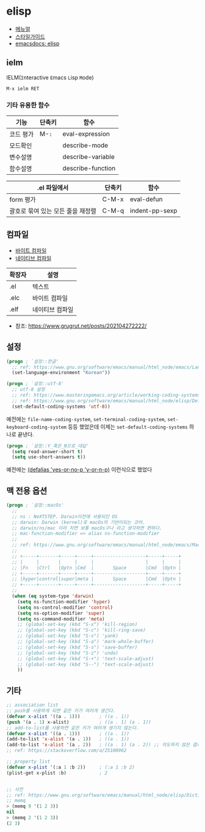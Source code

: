 # elisp

- [메뉴얼](https://www.gnu.org/software/emacs/manual/elisp.html)
- [스타일가이드](https://github.com/bbatsov/emacs-lisp-style-guide)
- [emacsdocs: elisp](https://emacsdocs.org/docs/elisp/Emacs-Lisp)

## ielm

IELM(`I`nteractive `E`macs `L`isp `M`ode)

`M-x ielm RET`

### 기타 유용한 함수

| 기능      | 단축키 | 함수              |
| --------- | ------ | ----------------- |
| 코드 평가 | M-`:`  | eval-expression   |
| 모드확인  |        | describe-mode     |
| 변수설명  |        | describe-variable |
| 함수설명  |        | describe-function |

| .el 파일에서                      | 단축키 | 함수           |
| --------------------------------- | ------ | -------------- |
| form 평가                         | C-M-x  | eval-defun     |
| 괄호로 묶여 있는 모든 줄을 재정렬 | C-M-q  | indent-pp-sexp |

## 컴파일

- [바이트 컴파일](https://www.gnu.org/software/emacs/manual/html_node/eintr/Byte-Compiling.html)
- [네이티브 컴파일](https://www.gnu.org/software/emacs/manual/html_node/elisp/Native_002dCompilation-Functions.html)

| 확장자 | 설명            |
| ------ | --------------- |
| .el    | 텍스트          |
| .elc   | 바이트 컴파일   |
| .elf   | 네이티브 컴파일 |

- 참조: <https://www.grugrut.net/posts/202104272222/>


## 설정


``` lisp
(progn ; `설정::한글'
  ;; ref: https://www.gnu.org/software/emacs/manual/html_node/emacs/Language-Environments.html
  (set-language-environment "Korean"))
```

``` lisp
(progn ; `설정::utf-8'
  ;; utf-8 설정
  ;; ref: https://www.masteringemacs.org/article/working-coding-systems-unicode-emacs
  ;; ref: https://www.gnu.org/software/emacs/manual/html_node/elisp/Default-Coding-Systems.html
  (set-default-coding-systems 'utf-8))
```
예전에는 `file-name-coding-system`, `set-terminal-coding-system`, `set-keyboard-coding-system` 등등 했었은데 이제는 `set-default-coding-systems` 하나로 끝낸다.

``` lisp
(progn ; `설정::Y_혹은_N으로_대답'
  (setq read-answer-short t)
  (setq use-short-answers t))
```
예전에는 [(defalias 'yes-or-no-p 'y-or-n-p)](https://www.gnu.org/software/emacs/manual/html_node/elisp/Yes_002dor_002dNo-Queries.html) 이런식으로 했었다



## 맥 전용 옵션

``` lisp
(progn ; `설정::macOs'
  ;;
  ;; ns : NeXTSTEP. Darwin이전에 사용되던 OS
  ;; darwin: Darwin (kernel)로 macOs의 기반이되는 코어.
  ;; darwin/ns/mac 이라 치면 보통 macOs구나 라고 생각하면 편하다.
  ;; mac-function-modifier => alias ns-function-modifier 
  ;;
  ;; ref: https://www.gnu.org/software/emacs/manual/html_node/emacs/Mac-_002f-GNUstep-Customization.html
  ;;
  ;; +-----+-------+-----+-----+-------------------+-----+-----+
  ;; |     |       |     |     |                   |     |     |
  ;; |Fn   |Ctrl   |Optn |Cmd  |       Space       |Cmd  |Optn |
  ;; +-----+-------+-----+-----+-------------------+-----+-----+
  ;; |hyper|control|super|meta |       Space       |Cmd  |Optn |
  ;; +-----+-------+-----+-----+-------------------+-----+-----+
  ;;
  (when (eq system-type 'darwin)
    (setq ns-function-modifier 'hyper)
    (setq ns-control-modifier 'control)
    (setq ns-option-modifier 'super)
    (setq ns-command-modifier 'meta)
    ;; (global-set-key (kbd "S-x") 'kill-region)
    ;; (global-set-key (kbd "S-c") 'kill-ring-save)
    ;; (global-set-key (kbd "S-v") 'yank)
    ;; (global-set-key (kbd "S-a") 'mark-whole-buffer)
    ;; (global-set-key (kbd "S-s") 'save-buffer)
    ;; (global-set-key (kbd "S-z") 'undo)
    ;; (global-set-key (kbd "S-+") 'text-scale-adjust)
    ;; (global-set-key (kbd "S--") 'text-scale-adjust)
    ))
```

## 기타

``` lisp
;; association list
;; push를 사용하게 되면 같은 키가 여러개 생긴다.
(defvar x-alist '((a . 1)))       ; ((a . 1))
(push '(a . 1) x-alist)           ; ((a . 1) (a . 1))
;; add-to-list를 사용하면 같은 키가 여러개 생기지 않는다.
(defvar x-alist '((a . 1)))       ; ((a . 1))
(add-to-list 'x-alist '(a . 1))   ; ((a . 1))
(add-to-list 'x-alist '(a . 2))   ; ((a . 1) (a . 2)) ;; 의도하지 않은 결과가 나온다.
;; ref: https://stackoverflow.com/a/25100962

;; property list
(defvar x-plist '(:a 1 :b 2))     ; (:a 1 :b 2)
(plist-get x-plist :b)            ; 2


;; 사전
;; ref: https://www.gnu.org/software/emacs/manual/html_node/elisp/Dictionaries.html
;; memq
> (memq 9 '(1 2 3))
nil
> (memq 2 '(1 2 3))
(2 3)
```